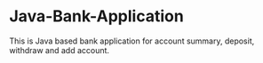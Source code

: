 # Java-Bank-Application
This is Java based bank application for account summary, deposit, withdraw and add account.

